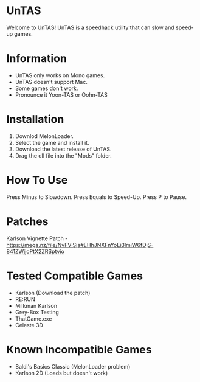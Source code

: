 # UnTAS

Welcome to UnTAS! UnTAS is a speedhack utility that can slow and speed-up games.

# Information

- UnTAS only works on Mono games.
- UnTAS doesn't support Mac.
- Some games don't work.
- Pronounce it Yoon-TAS or Oohn-TAS

# Installation

1. Downlod MelonLoader.
2. Select the game and install it.
3. Download the latest release of UnTAS.
4. Drag the dll file into the "Mods" folder.

# How To Use

Press Minus to Slowdown.
Press Equals to Speed-Up.
Press P to Pause.

# Patches

Karlson Vignette Patch - https://mega.nz/file/NvFViSja#EHhJNXFnYoEi3lmiW6fDjS-841ZWjjoPtX2ZRSptvio

# Tested Compatible Games

- Karlson (Download the patch)
- RE:RUN
- Milkman Karlson
- Grey-Box Testing
- ThatGame.exe
- Celeste 3D

# Known Incompatible Games

- Baldi's Basics Classic (MelonLoader problem)
- Karlson 2D (Loads but doesn't work)
